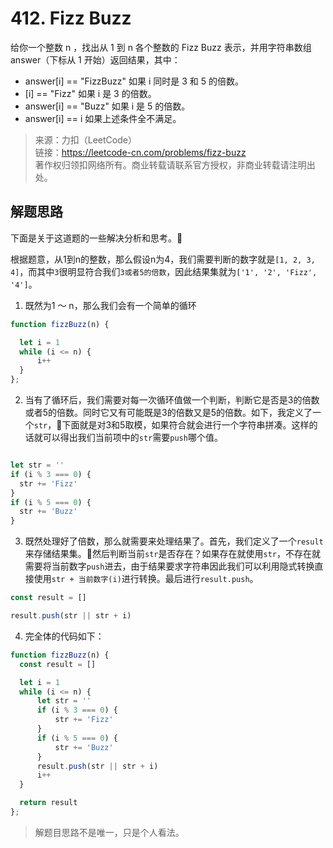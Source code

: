 # 412. Fizz Buzz

给你一个整数 n ，找出从 1 到 n 各个整数的 Fizz Buzz 表示，并用字符串数组 answer（下标从 1 开始）返回结果，其中：

- answer[i] == "FizzBuzz" 如果 i 同时是 3 和 5 的倍数。
- [i] == "Fizz" 如果 i 是 3 的倍数。
- answer[i] == "Buzz" 如果 i 是 5 的倍数。
- answer[i] == i 如果上述条件全不满足。

> 来源：力扣（LeetCode）<br>
> 链接：https://leetcode-cn.com/problems/fizz-buzz<br>
> 著作权归领扣网络所有。商业转载请联系官方授权，非商业转载请注明出处。<br>



## 解题思路

下面是关于这道题的一些解决分析和思考。


根据题意，从1到n的整数，那么假设n为4，我们需要判断的数字就是`[1, 2, 3, 4]`，而其中`3`很明显符合我们`3或者5的倍数`，因此结果集就为`['1', '2', 'Fizz', '4']`。

1. 既然为1 ～ n，那么我们会有一个简单的循环

```js
function fizzBuzz(n) {

  let i = 1
  while (i <= n) {
      i++
  }
};
```

2. 当有了循环后，我们需要对每一次循环值做一个判断，判断它是否是3的倍数或者5的倍数。同时它又有可能既是3的倍数又是5的倍数。如下，我定义了一个`str`，下面就是对3和5取模，如果符合就会进行一个字符串拼凑。这样的话就可以得出我们当前项中的`str`需要`push`哪个值。

```js

let str = ''
if (i % 3 === 0) {
  str += 'Fizz'
}
if (i % 5 === 0) {
  str += 'Buzz'
}

```

3. 既然处理好了倍数，那么就需要来处理结果了。首先，我们定义了一个`result`来存储结果集。然后判断当前`str`是否存在？如果存在就使用`str`，不存在就需要将当前数字`push`进去，由于结果要求字符串因此我们可以利用隐式转换直接使用`str + 当前数字(i)`进行转换。最后进行`result.push`。

```js
const result = []

result.push(str || str + i)
```

4. 完全体的代码如下：

```js
function fizzBuzz(n) {
  const result = []

  let i = 1
  while (i <= n) {
      let str = ''
      if (i % 3 === 0) {
          str += 'Fizz'
      }
      if (i % 5 === 0) {
          str += 'Buzz'
      }
      result.push(str || str + i)
      i++
  }

  return result
};
```

> 解题目思路不是唯一，只是个人看法。